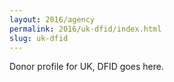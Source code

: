 ```yaml
---
layout: 2016/agency
permalink: 2016/uk-dfid/index.html
slug: uk-dfid
---
```


Donor profile for UK, DFID goes here.
